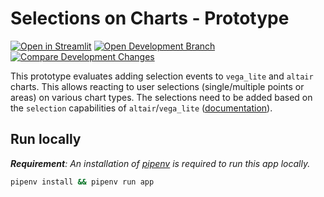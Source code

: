 # Selections on Charts - Prototype

[![Open in Streamlit](https://static.streamlit.io/badges/streamlit_badge_black_white.svg)](https://share.streamlit.io/lukasmasuch/st-playground/main/prototypes/chart-selections/app.py)
[![Open Development Branch](https://img.shields.io/badge/-feature%20branch-blue?style=flat&logo=git&logoColor=white)](https://github.com/LukasMasuch/streamlit/tree/feature/vega-lite-selections)
[![Compare Development Changes](https://img.shields.io/badge/-compare%20changes-blue?style=flat&logo=github&logoColor=white)](https://github.com/streamlit/streamlit/compare/develop...LukasMasuch:feature/vega-lite-selections)

This prototype evaluates adding selection events to `vega_lite` and `altair` charts. This allows reacting to user selections (single/multiple points or areas) on various chart types. The selections need to be added based on the `selection` capabilities of `altair`/`vega_lite` ([documentation](https://altair-viz.github.io/user_guide/interactions.html?highlight=cars)).

## Run locally

_**Requirement**: An installation of [pipenv](https://github.com/pypa/pipenv) is required to run this app locally._

```bash
pipenv install && pipenv run app
```
